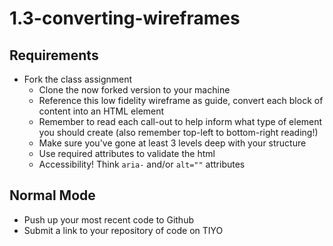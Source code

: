 # 1.3-converting-wireframes

## Requirements
- Fork the class assignment
  - Clone the now forked version to your machine
  - Reference this low fidelity wireframe as guide, convert each block of content into an HTML element
  - Remember to read each call-out to help inform what type of element you should create (also remember top-left to bottom-right reading!)
  - Make sure you've gone at least 3 levels deep with your structure
  - Use required attributes to validate the html
  - Accessibility! Think `aria-` and/or `alt=""` attributes
## Normal Mode
  - Push up your most recent code to Github
  - Submit a link to your repository of code on TIYO
